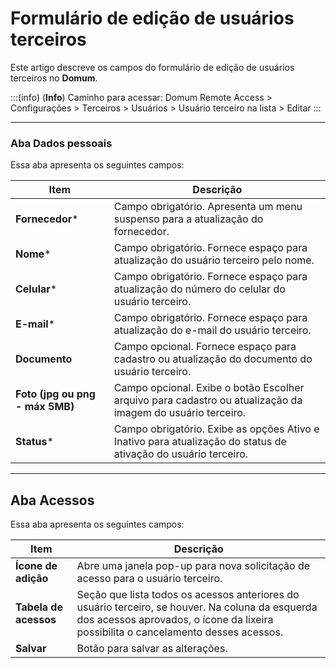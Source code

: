 # Formulário de edição de usuários terceiros

Este artigo descreve os campos do formulário de edição de usuários terceiros no **Domum**. 

:::(info) (**Info**)
Caminho para acessar: 
Domum Remote Access > Configurações > Terceiros > Usuários > Usuário terceiro na lista > Editar
:::

---
### Aba Dados pessoais
Essa aba apresenta os seguintes campos:

**Item**|**Descrição**
|---|---|
**Fornecedor***|Campo obrigatório. Apresenta um menu suspenso para a atualização do fornecedor.
**Nome***|Campo obrigatório. Fornece espaço para atualização do usuário terceiro pelo nome.
**Celular***|Campo obrigatório. Fornece espaço para atualização do número do celular do usuário terceiro.
**E-mail***|Campo obrigatório. Fornece espaço para atualização do e-mail do usuário terceiro.
**Documento**|Campo opcional. Fornece espaço para cadastro ou atualização do documento do usuário terceiro.
**Foto (jpg ou png - máx 5MB)**|Campo opcional. Exibe o botão Escolher arquivo para cadastro ou atualização da imagem do usuário terceiro.
**Status***|Campo obrigatório. Exibe as opções Ativo e Inativo para atualização do status de ativação do usuário terceiro.

---
## Aba Acessos
Essa aba apresenta os seguintes campos:

**Item**|**Descrição**
|---|---|
**Ícone de adição**|Abre uma janela pop-up para nova solicitação de acesso para o usuário terceiro.
**Tabela de acessos**|Seção que lista todos os acessos anteriores do usuário terceiro, se houver. Na coluna da esquerda dos acessos aprovados, o ícone da lixeira possibilita o cancelamento desses acessos.
**Salvar**|Botão para salvar as alterações.


